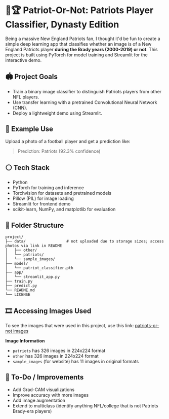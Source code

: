# 🏈🏆 Patriot-Or-Not: Patriots Player Classifier, Dynasty Edition

Being a massive New England Patriots fan, I thought it'd be fun to create a simple deep learning app that classifies whether an image is of a New England Patriots player **during the Brady years (2000-2019) or not**. This project is built using PyTorch for model training and Streamlit for the interactive demo. 

## 🏟️ Project Goals
* Train a binary image classifier to distinguish Patriots players from other NFL players.
* Use transfer learning with a pretrained Convolutional Neural Network (CNN).
* Deploy a lightweight demo using Streamlit.

## 🔵 Example Use
Upload a photo of a football player and get a prediction like:
> Prediction: Patriots (92.3% confidence)

## ⚪️ Tech Stack
* Python
* PyTorch for training and inference
* Torchvision for datasets and pretrained models
* Pillow (PIL) for image loading
* Streamlit for frontend demo
* scikit-learn, NumPy, and matplotlib for evaluation

## 🔴 Folder Structure
```
project/
├── data/                  # not uploaded due to storage sizes; access photos via link in README
│   ├── other/
│   └── patriots/
│   └── sample_images/
├── model/
│   └── patriot_classifier.pth
├── app/
│   └── streamlit_app.py
├── train.py
├── predict.py
└── README.md
└── LICENSE
```

## 🎞️ Accessing Images Used
To see the images that were used in this project, use this link: [patriots-or-not images](https://drive.google.com/drive/folders/1-HEccfBjIeWEabulW216z7I7QC4WsYua?usp=sharing)

**Image Information**
* `patriots` has 326 images in 224x224 format
* `other` has 326 images in 224x224 format
* `sample_images` (for website) has 11 images in original formats

## 🐐 To-Do / Improvements
 * Add Grad-CAM visualizations
 * Improve accuracy with more images
 * Add image augmentation
 * Extend to multiclass (identify anything NFL/college that is not Patriots Brady-era players)